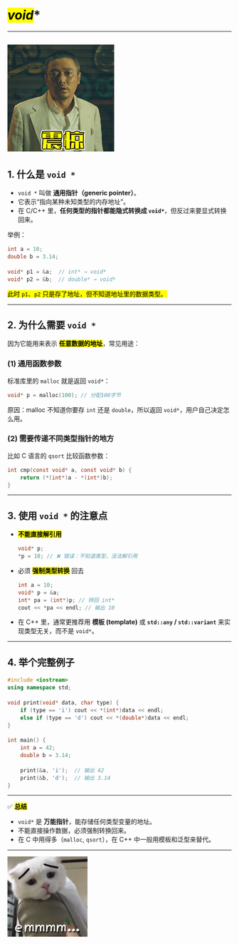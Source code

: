 # **<mark>void*</mark>**
---
![alt text](image-2.png)
---

## 1. 什么是 `void *`

* `void *` 叫做 **通用指针（generic pointer）**。
* 它表示“指向某种未知类型的内存地址”。
* 在 C/C++ 里，**任何类型的指针都能隐式转换成 `void*`**，但反过来要显式转换回来。

举例：

```cpp
int a = 10;
double b = 3.14;

void* p1 = &a;  // int* → void*
void* p2 = &b;  // double* → void*
```

<mark>此时 `p1`、`p2` 只是存了地址，但不知道地址里的数据类型。


---

## 2. 为什么需要 `void *`

因为它能用来表示 **<mark>任意数据的地址**，常见用途：

### (1) 通用函数参数

标准库里的 `malloc` 就是返回 `void*`：

```cpp
void* p = malloc(100); // 分配100字节
```

原因：malloc 不知道你要存 `int` 还是 `double`，所以返回 `void*`，用户自己决定怎么用。

### (2) 需要传递不同类型指针的地方

比如 C 语言的 `qsort` 比较函数参数：

```c
int cmp(const void* a, const void* b) {
    return (*(int*)a - *(int*)b);
}
```

---

## 3. 使用 `void *` 的注意点

* **<mark>不能直接解引用**

  ```cpp
  void* p;
  *p = 10; // ❌ 错误：不知道类型，没法解引用
  ```

* 必须 **<mark>强制类型转换** 回去

  ```cpp
  int a = 10;
  void* p = &a;
  int* pa = (int*)p; // 转回 int*
  cout << *pa << endl; // 输出 10
  ```

* 在 C++ 里，通常更推荐用 **模板 (template)** 或 **`std::any` / `std::variant`** 来实现类型无关，而不是 `void*`。

---

## 4. 举个完整例子

```cpp
#include <iostream>
using namespace std;

void print(void* data, char type) {
    if (type == 'i') cout << *(int*)data << endl;
    else if (type == 'd') cout << *(double*)data << endl;
}

int main() {
    int a = 42;
    double b = 3.14;

    print(&a, 'i');  // 输出 42
    print(&b, 'd');  // 输出 3.14
}
```

---

✅ **<mark>总结**

* `void*` 是 **万能指针**，能存储任何类型变量的地址。
* 不能直接操作数据，必须强制转换回来。
* 在 C 中用得多（`malloc`, `qsort`），在 C++ 中一般用模板和泛型来替代。

---
![alt text](image-1.png)